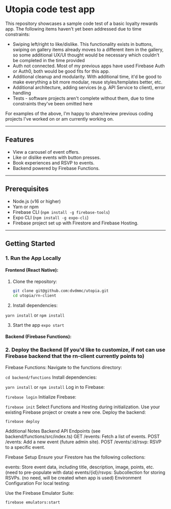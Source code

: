 # Utopia code test app

This repository showcases a sample code test of a basic loyalty rewards app.
The following items haven't yet been addressed due to time constraints:
* Swiping left/right to like/dislike.  This functionality exists in buttons, swiping on gallery items already moves to a different item in the gallery, so some additional UX/UI thought would be necessary which couldn't be completed in the time provided
* Auth not connected.  Most of my previous apps have used Firebase Auth or Auth0, both would be good fits for this app.  
* Additional cleanup and modularity.  With additional time, it'd be good to make everything a bit more modular, reuse styles/templates better, etc.
* Additional architecture, adding services (e.g. API Service to client), error handling
* Tests - software projects aren't complete without them, due to time constraints they've been omitted here

For examples of the above, I'm happy to share/review previous coding projects I've worked on or am currently working on.

---

## Features
- View a carousel of event offers.
- Like or dislike events with button presses.
- Book experiences and RSVP to events.
- Backend powered by Firebase Functions.

---

## Prerequisites
- Node.js (v16 or higher)
- Yarn or npm
- Firebase CLI (`npm install -g firebase-tools`)
- Expo CLI (`npm install -g expo-cli`)
- Firebase project set up with Firestore and Firebase Hosting.

---

## Getting Started

### 1. Run the App Locally

#### Frontend (React Native):
1. Clone the repository:
   ```bash
   git clone git@github.com:dvdmmc/utopia.git
   cd utopia/rn-client

2. Install dependencies:


`yarn install`
or
`npm install`

3. Start the app
`expo start`

#### Backend (Firebase Functions):

### 2. Deploy the Backend (If you'd like to customize, if not can use Firebase backend that the rn-client currently points to)

Firebase Functions:
Navigate to the functions directory:

`cd backend/functions`
Install dependencies:


`yarn install`
or
`npm install`
Log in to Firebase:


`firebase login`
Initialize Firebase:


`firebase init`
Select Functions and Hosting during initialization.
Use your existing Firebase project or create a new one.
Deploy the backend:

`firebase deploy`


Additional Notes
Backend API Endpoints (see backend/functions/src/index.ts)
GET /events: Fetch a list of events.
POST /events: Add a new event (future admin site).
POST /events/:id/rsvp: RSVP to a specific event.

Firebase Setup
Ensure your Firestore has the following collections:

events: Store event data, including title, description, image, points, etc. (need to pre-populate with data)
events/{id}/rsvps: Subcollection for storing RSVPs. (no need, will be created when app is used)
Environment Configuration
For local testing:

Use the Firebase Emulator Suite:

`firebase emulators:start`